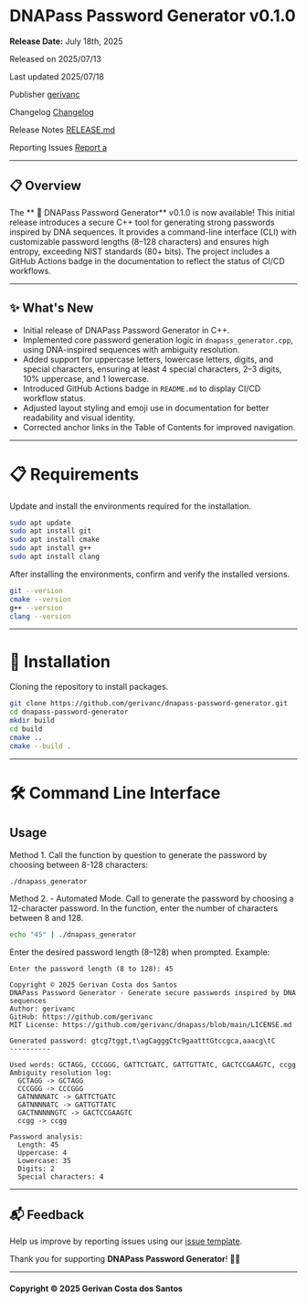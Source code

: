 # DNAPass Password Generator v0.1.0

**Release Date:** July 18th, 2025

Released on 	2025/07/13 	

Last updated 	2025/07/18 

Publisher 	[gerivanc](https://github.com/gerivanc/)

Changelog [Changelog](https://github.com/gerivanc/dnapass/blob/main/CHANGELOG.md)

Release Notes [RELEASE.md](https://github.com/gerivanc/dnapass/blob/main/RELEASE.md)

Reporting Issues	[Report a](https://github.com/gerivanc/dnapass/issues/new/choose)

---

## 📋 Overview
The ** 🧬 DNAPass Password Generator** v0.1.0 is now available! This initial release introduces a secure C++ tool for generating strong passwords inspired by DNA sequences. It provides a command-line interface (CLI) with customizable password lengths (8–128 characters) and ensures high entropy, exceeding NIST standards (80+ bits). The project includes a GitHub Actions badge in the documentation to reflect the status of CI/CD workflows.

---

## ✨ What's New
- Initial release of DNAPass Password Generator in C++.
- Implemented core password generation logic in `dnapass_generator.cpp`, using DNA-inspired sequences with ambiguity resolution.
- Added support for uppercase letters, lowercase letters, digits, and special characters, ensuring at least 4 special characters, 2–3 digits, 10% uppercase, and 1 lowercase.
- Introduced GitHub Actions badge in `README.md` to display CI/CD workflow status.
- Adjusted layout styling and emoji use in documentation for better readability and visual identity.
- Corrected anchor links in the Table of Contents for improved navigation.

---

# 📋 Requirements

Update and install the environments required for the installation. 

```bash
sudo apt update
sudo apt install git
sudo apt install cmake
sudo apt install g++
sudo apt install clang
```

After installing the environments, confirm and verify the installed versions. 

```bash
git --version
cmake --version
g++ --version
clang --version
```

---

# 💾 Installation

Cloning the repository to install packages.

```bash
git clone https://github.com/gerivanc/dnapass-password-generator.git
cd dnapass-password-generator
mkdir build
cd build
cmake ..
cmake --build .
```

---

# 🛠 Command Line Interface
## Usage

Method 1.
Call the function by question to generate the password by choosing between 8-128 characters:

```bash
./dnapass_generator
```

Method 2. - Automated Mode. 
Call to generate the password by choosing a 12-character password. In the function, enter the number of characters between 8 and 128. 

```bash
echo "45" | ./dnapass_generator
```

Enter the desired password length (8–128) when prompted. Example:
```
Enter the password length (8 to 128): 45

Copyright © 2025 Gerivan Costa dos Santos
DNAPass Password Generator - Generate secure passwords inspired by DNA sequences
Author: gerivanc
GitHub: https://github.com/gerivanc
MIT License: https://github.com/gerivanc/dnapass/blob/main/LICENSE.md

Generated password: gtcg7tggt,t\agCagggCtc9gaatttGtccgca,aaacg\tC
----------

Used words: GCTAGG, CCCGGG, GATTCTGATC, GATTGTTATC, GACTCCGAAGTC, ccgg
Ambiguity resolution log:
  GCTAGG -> GCTAGG
  CCCGGG -> CCCGGG
  GATNNNNATC -> GATTCTGATC
  GATNNNNATC -> GATTGTTATC
  GACTNNNNNGTC -> GACTCCGAAGTC
  ccgg -> ccgg

Password analysis:
  Length: 45
  Uppercase: 4
  Lowercase: 35
  Digits: 2
  Special characters: 4
```

---

## 📬 Feedback
Help us improve by reporting issues using our [issue template](https://github.com/gerivanc/dnapass/blob/main/.github/ISSUE_TEMPLATE/issue_template.md).

Thank you for supporting **DNAPass Password Generator**! 🚀🔑

---

#### Copyright © 2025 Gerivan Costa dos Santos
